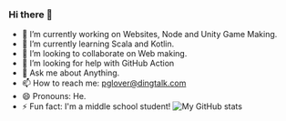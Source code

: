 ### Hi there 👋

- 🔭 I’m currently working on Websites, Node and Unity Game Making.
- 🌱 I’m currently learning Scala and Kotlin.
- 👯 I’m looking to collaborate on Web making.
- 🤔 I’m looking for help with GitHub Action
- 💬 Ask me about Anything.
- 📫 How to reach me: pglover@dingtalk.com
- 😄 Pronouns: He.
- ⚡ Fun fact: I'm a middle school student!
![My GitHub stats](https://github-readme-stats.vercel.app/api?username=MapMaths&count_private=true&show_icons=true&count_private=true&title_color=444444&text_color=eeeeee&icon_color=0000ff)
